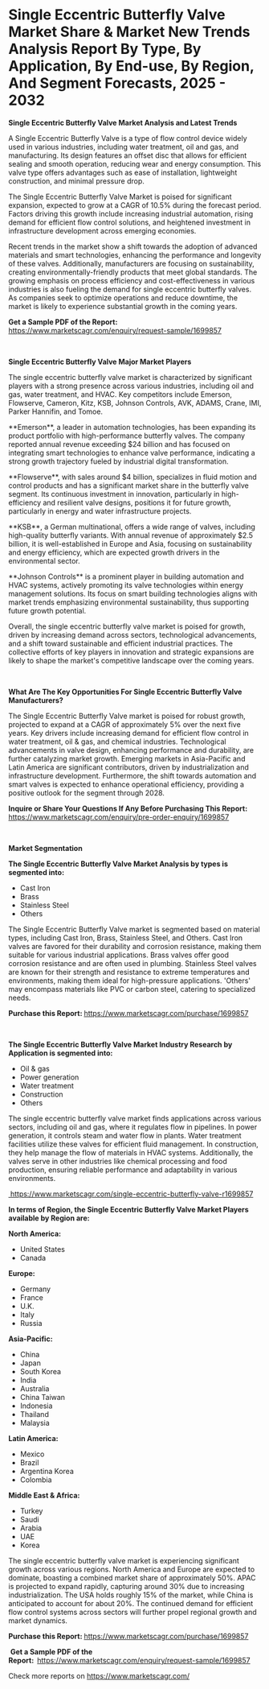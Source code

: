 <p><h1>Single Eccentric Butterfly Valve Market Share & Market New Trends Analysis Report By Type, By Application, By End-use, By Region, And Segment Forecasts, 2025 - 2032</h1></p><p><strong>Single Eccentric Butterfly Valve Market Analysis and Latest Trends</strong></p>
<p><p>A Single Eccentric Butterfly Valve is a type of flow control device widely used in various industries, including water treatment, oil and gas, and manufacturing. Its design features an offset disc that allows for efficient sealing and smooth operation, reducing wear and energy consumption. This valve type offers advantages such as ease of installation, lightweight construction, and minimal pressure drop. </p><p>The Single Eccentric Butterfly Valve Market is poised for significant expansion, expected to grow at a CAGR of 10.5% during the forecast period. Factors driving this growth include increasing industrial automation, rising demand for efficient flow control solutions, and heightened investment in infrastructure development across emerging economies. </p><p>Recent trends in the market show a shift towards the adoption of advanced materials and smart technologies, enhancing the performance and longevity of these valves. Additionally, manufacturers are focusing on sustainability, creating environmentally-friendly products that meet global standards. The growing emphasis on process efficiency and cost-effectiveness in various industries is also fueling the demand for single eccentric butterfly valves. As companies seek to optimize operations and reduce downtime, the market is likely to experience substantial growth in the coming years.</p></p>
<p><strong>Get a Sample PDF of the Report:&nbsp;</strong> <a href="https://www.marketscagr.com/enquiry/request-sample/1699857?utm_campaign=1895&utm_medium=2&utm_source=Github&utm_content=ia&utm_term=09012025&utm_id=single-eccentric-butterfly-valve">https://www.marketscagr.com/enquiry/request-sample/1699857</a></p>
<p>&nbsp;</p>
<p><strong>Single Eccentric Butterfly Valve Major Market Players</strong></p>
<p><p>The single eccentric butterfly valve market is characterized by significant players with a strong presence across various industries, including oil and gas, water treatment, and HVAC. Key competitors include Emerson, Flowserve, Cameron, Kitz, KSB, Johnson Controls, AVK, ADAMS, Crane, IMI, Parker Hannifin, and Tomoe.</p><p>**Emerson**, a leader in automation technologies, has been expanding its product portfolio with high-performance butterfly valves. The company reported annual revenue exceeding $24 billion and has focused on integrating smart technologies to enhance valve performance, indicating a strong growth trajectory fueled by industrial digital transformation.</p><p>**Flowserve**, with sales around $4 billion, specializes in fluid motion and control products and has a significant market share in the butterfly valve segment. Its continuous investment in innovation, particularly in high-efficiency and resilient valve designs, positions it for future growth, particularly in energy and water infrastructure projects.</p><p>**KSB**, a German multinational, offers a wide range of valves, including high-quality butterfly variants. With annual revenue of approximately $2.5 billion, it is well-established in Europe and Asia, focusing on sustainability and energy efficiency, which are expected growth drivers in the environmental sector.</p><p>**Johnson Controls** is a prominent player in building automation and HVAC systems, actively promoting its valve technologies within energy management solutions. Its focus on smart building technologies aligns with market trends emphasizing environmental sustainability, thus supporting future growth potential.</p><p>Overall, the single eccentric butterfly valve market is poised for growth, driven by increasing demand across sectors, technological advancements, and a shift toward sustainable and efficient industrial practices. The collective efforts of key players in innovation and strategic expansions are likely to shape the market's competitive landscape over the coming years.</p></p>
<p>&nbsp;</p>
<p><strong>What Are The Key Opportunities For Single Eccentric Butterfly Valve Manufacturers?</strong></p>
<p><p>The Single Eccentric Butterfly Valve market is poised for robust growth, projected to expand at a CAGR of approximately 5% over the next five years. Key drivers include increasing demand for efficient flow control in water treatment, oil & gas, and chemical industries. Technological advancements in valve design, enhancing performance and durability, are further catalyzing market growth. Emerging markets in Asia-Pacific and Latin America are significant contributors, driven by industrialization and infrastructure development. Furthermore, the shift towards automation and smart valves is expected to enhance operational efficiency, providing a positive outlook for the segment through 2028.</p></p>
<p><strong>Inquire or Share Your Questions If Any Before Purchasing This Report:</strong> <a href="https://www.marketscagr.com/enquiry/pre-order-enquiry/1699857?utm_campaign=1895&utm_medium=2&utm_source=Github&utm_content=ia&utm_term=09012025&utm_id=single-eccentric-butterfly-valve">https://www.marketscagr.com/enquiry/pre-order-enquiry/1699857</a></p>
<p>&nbsp;</p>
<p><strong>Market Segmentation</strong></p>
<p><strong>The Single Eccentric Butterfly Valve Market Analysis by types is segmented into:</strong></p>
<p><ul><li>Cast Iron</li><li>Brass</li><li>Stainless Steel</li><li>Others</li></ul></p>
<p><p>The Single Eccentric Butterfly Valve market is segmented based on material types, including Cast Iron, Brass, Stainless Steel, and Others. Cast Iron valves are favored for their durability and corrosion resistance, making them suitable for various industrial applications. Brass valves offer good corrosion resistance and are often used in plumbing. Stainless Steel valves are known for their strength and resistance to extreme temperatures and environments, making them ideal for high-pressure applications. 'Others' may encompass materials like PVC or carbon steel, catering to specialized needs.</p></p>
<p><strong>Purchase this Report:&nbsp;</strong><a href="https://www.marketscagr.com/purchase/1699857?utm_campaign=1895&utm_medium=2&utm_source=Github&utm_content=ia&utm_term=09012025&utm_id=single-eccentric-butterfly-valve">https://www.marketscagr.com/purchase/1699857</a></p>
<p>&nbsp;</p>
<p><strong>The Single Eccentric Butterfly Valve Market Industry Research by Application is segmented into:</strong></p>
<p><ul><li>Oil & gas</li><li>Power generation</li><li>Water treatment</li><li>Construction</li><li>Others</li></ul></p>
<p><p>The single eccentric butterfly valve market finds applications across various sectors, including oil and gas, where it regulates flow in pipelines. In power generation, it controls steam and water flow in plants. Water treatment facilities utilize these valves for efficient fluid management. In construction, they help manage the flow of materials in HVAC systems. Additionally, the valves serve in other industries like chemical processing and food production, ensuring reliable performance and adaptability in various environments.</p></p>
<p><a href="https://www.marketscagr.com/single-eccentric-butterfly-valve-r1699857?utm_campaign=1895&utm_medium=2&utm_source=Github&utm_content=ia&utm_term=09012025&utm_id=single-eccentric-butterfly-valve">&nbsp;https://www.marketscagr.com/single-eccentric-butterfly-valve-r1699857</a></p>
<p><strong>In terms of Region, the Single Eccentric Butterfly Valve Market Players available by Region are:</strong></p>
<p>
    <p> <strong> North America: </strong>
        <ul>
            <li>United States</li>
            <li>Canada</li>
        </ul>
        </p> 
    <p> <strong> Europe: </strong>
        <ul>
            <li>Germany</li>
            <li>France</li>
            <li>U.K.</li>
            <li>Italy</li>
            <li>Russia</li>
        </ul>
        </p> 
    <p> <strong> Asia-Pacific: </strong>
        <ul>
            <li>China</li>
            <li>Japan</li>
            <li>South Korea</li>
            <li>India</li>
            <li>Australia</li>
            <li>China Taiwan</li>
            <li>Indonesia</li>
            <li>Thailand</li>
            <li>Malaysia</li>
        </ul>
        </p> 
    <p> <strong> Latin America: </strong>
        <ul>
            <li>Mexico</li>
            <li>Brazil</li>
            <li>Argentina Korea</li>
            <li>Colombia</li>
        </ul>
        </p> 
    <p> <strong> Middle East & Africa: </strong>
        <ul>
            <li>Turkey</li>
            <li>Saudi</li>
            <li>Arabia</li>
            <li>UAE</li>
            <li>Korea</li>
        </ul>
    </p>
    </p>
<p><p>The single eccentric butterfly valve market is experiencing significant growth across various regions. North America and Europe are expected to dominate, boasting a combined market share of approximately 50%. APAC is projected to expand rapidly, capturing around 30% due to increasing industrialization. The USA holds roughly 15% of the market, while China is anticipated to account for about 20%. The continued demand for efficient flow control systems across sectors will further propel regional growth and market dynamics.</p></p>
<p><strong>Purchase this Report: </strong><a href="https://www.marketscagr.com/purchase/1699857?utm_campaign=1895&utm_medium=2&utm_source=Github&utm_content=ia&utm_term=09012025&utm_id=single-eccentric-butterfly-valve">https://www.marketscagr.com/purchase/1699857</a></p>
<p>&nbsp;<strong>Get a Sample PDF of the Report:&nbsp;&nbsp;</strong><a href="https://www.marketscagr.com/enquiry/request-sample/1699857?utm_campaign=1895&utm_medium=2&utm_source=Github&utm_content=ia&utm_term=09012025&utm_id=single-eccentric-butterfly-valve">https://www.marketscagr.com/enquiry/request-sample/1699857</a></p>
<p><strong></strong></p>
<p>Check more reports on <a href="https://www.marketscagr.com/?utm_campaign=1895&utm_medium=2&utm_source=Github&utm_content=ia&utm_term=09012025&utm_id=single-eccentric-butterfly-valve">https://www.marketscagr.com/</a></p>